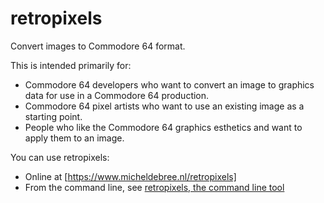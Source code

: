 # retropixels

Convert images to Commodore 64 format.

This is intended primarily for:

- Commodore 64 developers who want to convert an image to graphics data
  for use in a Commodore 64 production.
- Commodore 64 pixel artists who want to use an existing image as a starting
  point.
- People who like the Commodore 64 graphics esthetics and want to apply them to
  an image.

You can use retropixels:

- Online at [https://www.micheldebree.nl/retropixels]
- From the command line, see [retropixels, the command line tool](cli/README.md)

